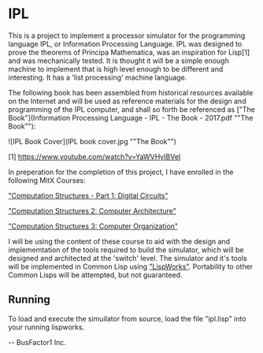 # IPL

This is a project to implement a processor simulator for the programming language IPL, or Information Processing Language.  IPL was designed to prove the theorems of Principa Mathematica, was an inspiration for Lisp[1] and was mechanically tested.  It is thought it will be a simple enough machine to implement that is high level enough to be different and interesting.  It has a 'list processing' machine language.

The following book has been assembled from historical resources available on the Internet and will be used as reference materials for the design and programming of the IPL computer, and shall so forth be referenced as ["The Book"](Information Processing Language - IPL - The Book - 2017.pdf "\"The Book\""):

![IPL Book Cover](IPL book cover.jpg "\"The Book\"")

[1] https://www.youtube.com/watch?v=YaWVHyIBVeI

In preperation for the completion of this project, I have enrolled in the following MitX Courses:

["Computation Structures - Part 1: Digital Circuits"](https://www.edx.org/course/computation-structures-part-1-digital-mitx-6-004-1x-0)

["Computation Structures 2: Computer Architecture"](https://www.edx.org/course/computation-structures-2-computer-mitx-6-004-2x
)

["Computation Structures 3: Computer Organization"](https://www.edx.org/course/computation-structures-3-computer-mitx-6-004-3x-0)

I will be using the content of these course to aid with the design and implememtation of the tools required to build the simulator, which will be designed and architected at the 'switch' level.  The simulator and it's tools will be implemented in Common Lisp using ["LispWorks"](http://www.lispworks.com).  Portability to other Common Lisps will be attempted, but not guaranteed.

Running
--

To load and execute the simuilator from source, load the file "ipl.lisp" into your running lispworks.

--
BusFactor1 Inc.
